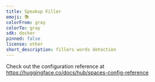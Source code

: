 ```yaml
---
title: Speakup Filler
emoji: 📚
colorFrom: gray
colorTo: gray
sdk: docker
pinned: false
license: other
short_description: fillers words detection
---
```


Check out the configuration reference at https://huggingface.co/docs/hub/spaces-config-reference
